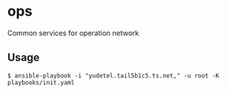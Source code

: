 # ops

Common services for operation network

## Usage

```
$ ansible-playbook -i "yudetel.tail5b1c5.ts.net," -u root -K playbooks/init.yaml
```
